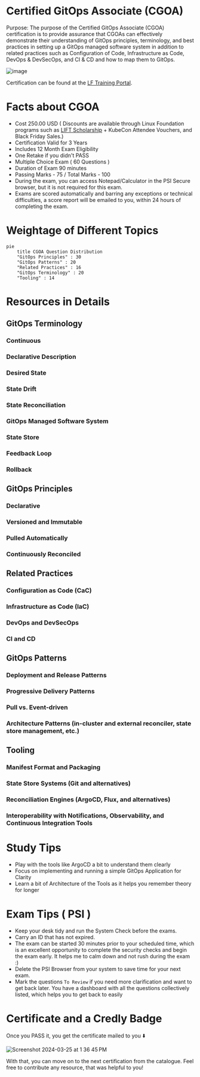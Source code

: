 # Certified GitOps Associate (CGOA)

Purpose: The purpose of the Certified GitOps Associate (CGOA) certification is to provide assurance that CGOAs can effectively demonstrate their understanding of GitOps principles, terminology, and best practices in setting up a GitOps managed software system in addition to related practices such as Configuration of Code, Infrastructure as Code, DevOps & DevSecOps, and CI & CD and how to map them to GitOps.

![image](https://github.com/hrittikhere/CGOA-training/assets/67012359/f2d40978-05b0-4140-914e-d7e67416612e)

Certification can be found at the [LF Training Portal](https://trainingportal.linuxfoundation.org/courses/certified-gitops-associate-cgoa).

# Facts about CGOA

- Cost 250.00 USD ( Discounts are available through Linux Foundation programs such as [LIFT Scholarship](https://www.linuxfoundation.org/about/lift-scholarships) + KubeCon Attendee Vouchers, and Black Friday Sales.)
- Certification Valid for 3 Years
- Includes 12 Month Exam Eligibility
- One Retake if you didn't PASS
- Multiple Choice Exam ( 60 Questions ) 
- Duration of Exam 90 minutes
- Passing Marks - 75 / Total Marks - 100
- During the exam, you can access Notepad/Calculator in the PSI Secure browser, but it is not required for this exam.
- Exams are scored automatically and barring any exceptions or technical difficulties, a score report will be emailed to you, within 24 hours of completing the exam. 

# Weightage of Different Topics

```mermaid
pie
    title CGOA Question Distribution
    "GitOps Principles" : 30
    "GitOps Patterns" : 20
    "Related Practices" : 16
    "GitOps Terminology" : 20
    "Tooling" : 14
```
# Resources in Details 

## GitOps Terminology
### Continuous
### Declarative Description
### Desired State
### State Drift
### State Reconciliation
### GitOps Managed Software System
### State Store
### Feedback Loop
### Rollback

## GitOps Principles
### Declarative
### Versioned and Immutable
### Pulled Automatically
### Continuously Reconciled

## Related Practices
### Configuration as Code (CaC)
### Infrastructure as Code (IaC)
### DevOps and DevSecOps
### CI and CD

## GitOps Patterns
### Deployment and Release Patterns
### Progressive Delivery Patterns
### Pull vs. Event-driven
### Architecture Patterns (in-cluster and external reconciler, state store management, etc.)

## Tooling
### Manifest Format and Packaging
### State Store Systems (Git and alternatives)
### Reconciliation Engines (ArgoCD, Flux, and alternatives)
### Interoperability with Notifications, Observability, and Continuous Integration Tools



# Study Tips
- Play with the tools like ArgoCD a bit to understand them clearly
- Focus on implementing and running a simple GitOps Application for Clarity
- Learn a bit of Architecture of the Tools as it helps you remember theory for longer

# Exam Tips ( PSI ) 
- Keep your desk tidy and run the System Check before the exams.
-  Carry an ID that has not expired.
- The exam can be started 30 minutes prior to your scheduled time, which is an excellent opportunity to complete the security checks and begin the exam early. It helps me to calm down and not rush during the exam :) 
- Delete the PSI Browser from your system to save time for your next exam. 
- Mark the questions `To Review` if you need more clarification and want to get back later. You have a dashboard with all the questions collectively listed, which helps you to get back to easily
  
# Certificate and a Credly Badge
Once you PASS it, you get the certificate mailed to you ⬇️

![Screenshot 2024-03-25 at 1 36 45 PM](https://github.com/hrittikhere/CGOA-training/assets/67012359/df311acd-0565-4451-b500-c68056a478af)

With that, you can move on to the next certification from the catalogue. Feel free to contribute any resource, that was helpful to you! 

